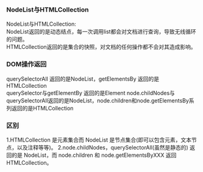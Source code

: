 ### NodeList与HTMLCollection
NodeList与HTMLCollection:  
NodeList返回的是动态结点，每一次调用list都会对文档进行查询，导致无线循环的问题。    
HTMLCollection返回的是集合的快照，对文档的任何操作都不会对其造成影响。  

### DOM操作返回
querySelectorAll 返回的是NodeList，getElementsBy 返回的是HTMLCollection  
querySelector与getElementBy 返回的是Element
node.childNodes与querySelectorAll返回的是NodeList，node.children和node.getElementsBy系列返回的是HTMLCollection  


### 区别
1.HTMLCollection 是元素集合而 NodeList 是节点集合(即可以包含元素，文本节点，以及注释等等)。
2.node.childNodes，querySelectorAll(虽然是静态的) 返回的是 NodeList，而 node.children 和 node.getElementsByXXX 返回 HTMLCollection。

